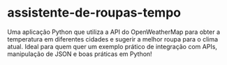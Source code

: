 # assistente-de-roupas-tempo
Uma aplicação Python que utiliza a API do OpenWeatherMap para obter a temperatura em diferentes cidades e sugerir a melhor roupa para o clima atual. Ideal para quem quer um exemplo prático de integração com APIs, manipulação de JSON e boas práticas em Python!
